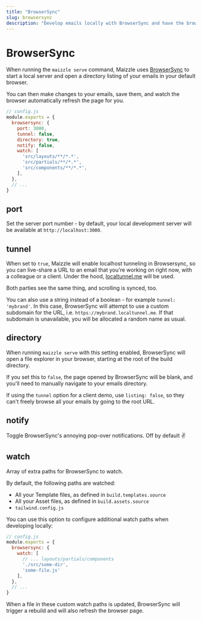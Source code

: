 ```yaml
---
title: "BrowserSync"
slug: browsersync
description: "Develop emails locally with BrowserSync and have the browser automatically refresh the page when you update an email template"
---
```


# BrowserSync

When running the `maizzle serve` command, Maizzle uses [BrowserSync](https://browsersync.io/) to start a local server and open a directory listing of your emails in your default browser.

You can then make changes to your emails, save them, and watch the browser automatically refresh the page for you.

```js
// config.js
module.exports = {
  browsersync: {
    port: 3000,
    tunnel: false,
    directory: true,
    notify: false,
    watch: [
      'src/layouts/**/*.*',
      'src/partials/**/*.*',
      'src/components/**/*.*',
    ],
  },
  // ...
}
```

## port

Set the server port number - by default, your local development server will be available at `http://localhost:3000`.

## tunnel

When set to `true`, Maizzle will enable localhost tunneling in Browsersync, so you can live-share a URL to an email that you're working on right now, with a colleague or a client. Under the hood, [localtunnel.me](https://localtunnel.me) will be used.

Both parties see the same thing, and scrolling is synced, too.

You can also use a string instead of a boolean - for example `tunnel: 'mybrand'`. In this case, BrowserSync will attempt to use a custom subdomain for the URL, i.e. `https://mybrand.localtunnel.me`.
If that subdomain is unavailable, you will be allocated a random name as usual.

## directory

When running `maizzle serve` with this setting enabled, BrowserSync will open a file explorer in your browser, starting at the root of the build directory.

If you set this to `false`, the page opened by BrowserSync will be blank, and you'll need to manually navigate to your emails directory.

<div class="bg-gray-100 border-l-4 border-gradient-b-orange-dark p-4 mb-4 text-md" role="alert">
  <div class="text-gray-600">If using the <code class="shiki-inline">tunnel</code> option for a client demo, use <code class="shiki-inline">listing: false</code>, so they can't freely browse all your emails by going to the root URL.</div>
</div>

## notify

Toggle BrowserSync's annoying pop-over notifications. Off by default ✌

## watch

Array of extra paths for BrowserSync to watch.

By default, the following paths are watched: 

- All your Template files, as defined in `build.templates.source`
- All your Asset files, as defined in `build.assets.source`
- `tailwind.config.js`

You can use this option to configure additional watch paths when developing locally:

```js
// config.js
module.exports = {
  browsersync: {
    watch: [
      // ... layouts/partials/components
      './src/some-dir',
      'some-file.js'
    ],
  },
  // ...
}
```

When a file in these custom watch paths is updated, BrowserSync will trigger a rebuild and will also refresh the browser page.


